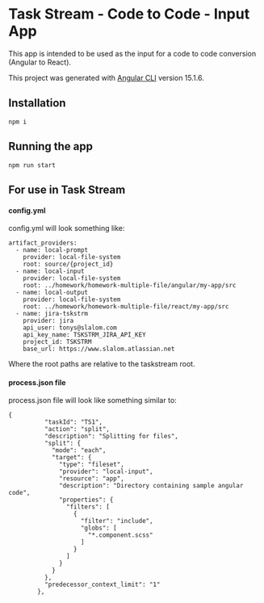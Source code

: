 # Task Stream - Code to Code - Input App

This app is intended to be used as the input for a code to code conversion (Angular to React).

This project was generated with [Angular CLI](https://github.com/angular/angular-cli) version 15.1.6.

## Installation
`npm i`

## Running the app
`npm run start`

## For use in Task Stream
#### config.yml
config.yml will look something like:
```
artifact_providers:
  - name: local-prompt
    provider: local-file-system
    root: source/{project_id}
  - name: local-input
    provider: local-file-system
    root: ../homework/homework-multiple-file/angular/my-app/src
  - name: local-output
    provider: local-file-system
    root: ../homework/homework-multiple-file/react/my-app/src
  - name: jira-tskstrm
    provider: jira
    api_user: tonys@slalom.com
    api_key_name: TSKSTRM_JIRA_API_KEY
    project_id: TSKSTRM
    base_url: https://www.slalom.atlassian.net
```
Where the root paths are relative to the taskstream root.

#### process.json file
process.json file will look like something similar to:
```
{
          "taskId": "TS1",
          "action": "split",
          "description": "Splitting for files",
          "split": {
            "mode": "each",
            "target": {
              "type": "fileset",
              "provider": "local-input",
              "resource": "app",
              "description": "Directory containing sample angular code",
              "properties": {
                "filters": [
                  {
                    "filter": "include",
                    "globs": [
                      "*.component.scss"
                    ]
                  }
                ]
              }
            }
          },
          "predecessor_context_limit": "1"
        },
```